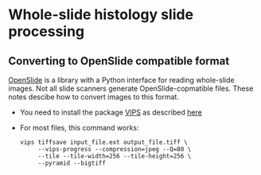 # Whole-slide histology slide processing

## Converting to OpenSlide compatible format

[OpenSlide](https://openslide.org/api/python/) is a library with a Python interface for reading whole-slide images. Not all slide scanners generate OpenSlide-copmatible files. These notes descibe how to convert images to this format.

* You need to install the package [VIPS](https://github.com/libvips/libvips) as described [here](https://libvips.github.io/libvips/install.html)

* For most files, this command works:

      vips tiffsave input_file.ext output_file.tiff \
           --vips-progress --compression=jpeg --Q=80 \
           --tile --tile-width=256 --tile-height=256 \
           --pyramid --bigtiff
           
  